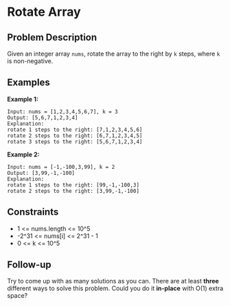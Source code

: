 # Rotate Array

## Problem Description

Given an integer array `nums`, rotate the array to the right by `k` steps, where `k` is non-negative.

## Examples

**Example 1:**
```
Input: nums = [1,2,3,4,5,6,7], k = 3
Output: [5,6,7,1,2,3,4]
Explanation:
rotate 1 steps to the right: [7,1,2,3,4,5,6]
rotate 2 steps to the right: [6,7,1,2,3,4,5]
rotate 3 steps to the right: [5,6,7,1,2,3,4]
```

**Example 2:**
```
Input: nums = [-1,-100,3,99], k = 2
Output: [3,99,-1,-100]
Explanation: 
rotate 1 steps to the right: [99,-1,-100,3]
rotate 2 steps to the right: [3,99,-1,-100]
```

## Constraints

- 1 <= nums.length <= 10^5
- -2^31 <= nums[i] <= 2^31 - 1
- 0 <= k <= 10^5

## Follow-up

Try to come up with as many solutions as you can. There are at least **three** different ways to solve this problem. Could you do it **in-place** with O(1) extra space?
